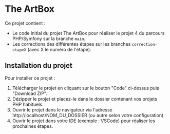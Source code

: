 # The ArtBox

Ce projet contient : 
* Le code initial du projet The ArtBox pour réaliser le projet 4 du parcours PHP/Symfony sur la branche `main`.
* Les corrections des différentes étapes sur les branches `correction-etapeX` (avec X le numéro de l'étape).

## Installation du projet

Pour installer ce projet : 
1. Télécharger le projet en cliquant sur le bouton "Code" ci-dessus puis "Download ZIP".
2. Dézipper le projet et placez-le dans le dossier contenant vos projets PHP habituels.
3. Ouvrir le projet dans le navigateur via l'adresse http://localhost/NOM_DU_DOSSIER (ou autre selon votre configuration)
4. Ouvrir le projet dans votre IDE (exemple : VSCode) pour réaliser les prochaines étapes.
